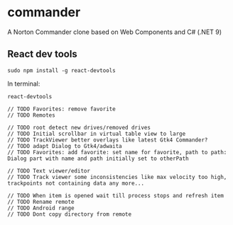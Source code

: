 # commander
A Norton Commander clone based on Web Components and C# (.NET 9)

## React dev tools
```
sudo npm install -g react-devtools
```
In terminal:
```
react-devtools
```

```
// TODO Favorites: remove favorite
// TODO Remotes

// TODO root detect new drives/removed drives
// TODO Initial scrollbar in virtual table view to large
// TODO TrackViewer better overlays like latest Gtk4 Commander?
// TODO adapt Dialog to Gtk4/adwaita
// TODO Favorites: add favorite: set name for favorite, path to path: Dialog part with name and path initially set to otherPath

// TODO Text viewer/editor
// TODO Track viewer some inconsistencies like max velocity too high, trackpoints not containing data any more...

// TODO When item is opened wait till process stops and refresh item
// TODO Rename remote
// TODO Android range
// TODO Dont copy directory from remote
```